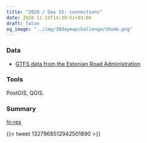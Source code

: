 ```yaml
---
title: "2020 / Day 15: connections"
date: 2020-11-15T14:39:51+03:00
draft: false
og_image: "../img/30daymapchallenge/thumb.png"
---
```

### Data
- [GTFS data from the Estonian Road Administration](https://www.mnt.ee/eng/public-transportation/public-transport-information-system)

### Tools
PostGIS, QGIS.

### Summary
[hi-res](https://tkardi.ee/writeup/img/30daymapchallenge/day-15-connections.png)

{{< tweet 1327968512942501890 >}}
